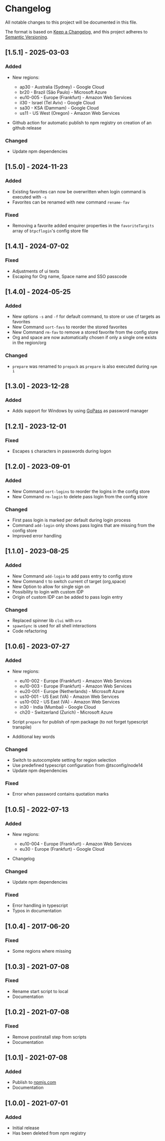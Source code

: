 # Changelog

All notable changes to this project will be documented in this file.

The format is based on [Keep a Changelog](https://keepachangelog.com/en/1.0.0/),
and this project adheres to [Semantic Versioning](https://semver.org/spec/v2.0.0.html).

## [1.5.1] - 2025-03-03

### Added

- New regions:
  - ap30     - Australia (Sydney) - Google Cloud
  - br20     - Brazil (São Paulo) - Microsoft Azure
  - eu10-005 - Europe (Frankfurt) - Amazon Web Services
  - il30     - Israel (Tel Aviv)  - Google Cloud
  - sa30     - KSA (Dammam)       - Google Cloud
  - us11     - US West (Oregon)   - Amazon Web Services

- Github action for automatic publish to npm registry on creation of an github release

### Changed

- Update npm dependencies

## [1.5.0] - 2024-11-23

### Added

- Existing favorites can now be overwritten when login command is executed with `-s`
- Favorites can be renamed with new command `rename-fav`

### Fixed

- Removing a favorite added enquirer properties in the `favoriteTargits` array of `btpcflogin`'s config store file

## [1.4.1] - 2024-07-02

### Fixed

- Adjustments of ui texts
- Escaping for Org name, Space name and SSO passcode

## [1.4.0] - 2024-05-25

### Added

- New options `-s` and `-f` for default command, to store or use cf targets as favorites
- New Command `sort-favs` to reorder the stored favorites
- New Command `rm-fav` to remove a stored favorite from the config store
- Org and space are now automatically chosen if only a single one exists in the region/org

### Changed

- `prepare` was renamed to `prepack` as `prepare` is also executed during `npm i`

## [1.3.0] - 2023-12-28

### Added

- Adds support for Windows by using [GoPass](https://www.gopass.pw/) as password manager

## [1.2.1] - 2023-12-01

### Fixed

- Escapes `$` characters in passwords during logon

## [1.2.0] - 2023-09-01

### Added

- New Command `sort-logins` to reorder the logins in the config store
- New Command `rm-login` to delete pass login from the config store

### Changed

- First pass login is marked per default during login process
- Command `add-login` only shows pass logins that are missing from the config store
- Improved error handling

## [1.1.0] - 2023-08-25

### Added

- New Command `add-login` to add pass entry to config store
- New Command `t` to switch current cf target (org,space)
- New Option to allow for single sign on
- Possibility to login with custom IDP
- Origin of custom IDP can be added to pass login entry

### Changed

- Replaced spinner lib `clui` with `ora`
- `spawnSync` is used for all shell interactions
- Code refactoring

## [1.0.6] - 2023-07-27

### Added

- New regions:
  - eu10-002 - Europe (Frankfurt)   - Amazon Web Services
  - eu10-003 - Europe (Frankfurt)   - Amazon Web Services
  - eu20-001 - Europe (Netherlands) - Microsoft Azure
  - us10-001 - US East (VA)         - Amazon Web Services
  - us10-002 - US East (VA)         - Amazon Web Services
  - in30     - India (Mumbai)       - Google Cloud
  - ch20     - Switzerland (Zurich) - Microsoft Azure

- Script `prepare` for publish of npm package (to not forget typescript transpile)
- Additional key words

### Changed

- Switch to autocomplete setting for region selection
- Use predefined typescript configuration from @tsconfig/node14
- Update npm dependencies

### Fixed

- Error when password contains quotation marks

## [1.0.5] - 2022-07-13

### Added

- New regions:
  - eu10-004 - Europe (Frankfurt) - Amazon Web Services
  - eu30     - Europe (Frankfurt) - Google Cloud

- Changelog

### Changed

- Update npm dependencies

### Fixed

- Error handling in typescript
- Typos in documentation

## [1.0.4] - 2017-06-20

### Fixed

- Some regions where missing

## [1.0.3] - 2021-07-08

### Fixed

- Rename start script to local
- Documentation

## [1.0.2] - 2021-07-08

### Fixed

- Remove postinstall step from scripts
- Documentation

## [1.0.1] - 2021-07-08

### Added

- Publish to [npmjs.com](https://www.npmjs.com/package/btpcflogin)
- Documentation

## [1.0.0] - 2021-07-01

### Added

- Initial release
- Has been deleted from npm registry
